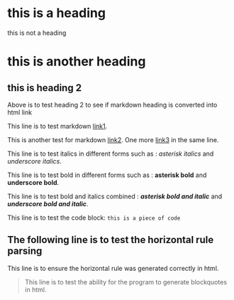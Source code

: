 # this is a heading

this is not a heading

# this is another heading

## this is heading 2

Above is to test heading 2 to see if markdown heading is converted into html link

This line is to test markdown [link1](http://test.com/test).

This is another test for markdown [link2](https:dev.to/my-blog). One more [link3](test@test.com) in the same line.

This line is to test italics in different forms such as : *asterisk italics* and _underscore italics_.

This line is to test bold in different forms such as : **asterisk bold** and __underscore bold__.

This line is to test bold and italics combined : ***asterisk bold and italic*** and ___underscore bold and italic___.

This line is to test the code block: `this is a piece of code`

The following line is to test the horizontal rule parsing
---
This line is to ensure the horizontal rule was generated correctly in html.

> This line is to test the ability for the program to generate blockquotes in html.

